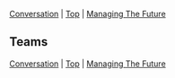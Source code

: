 [Conversation](05.html) | [Top](index.html) | [Managing The Future](07.html)

## Teams ##  

  

  





[Conversation](05.html) | [Top](index.html) | [Managing The Future](07.html)


<!--ignore-->


